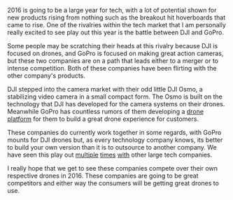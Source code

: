 2016 is going to be a large year for tech, with a lot of potential shown for new products rising from nothing such as the breakout hit hoverboards that came to rise. One of the rivalries within the tech market that I am personally really excited to see play out this year is the battle between DJI and GoPro. 

Some people may be scratching their heads at this rivalry because DJI is focused on drones, and GoPro is focused on making great action cameras, but these two companies are on a path that leads either to a merger or to intense competition. Both of these companies have been flirting with the other company's products. 

DJI stepped into the camera market with their odd little DJI Osmo, a stabilizing video camera in a small compact form. The Osmo is built on the technology that DJI has developed for the camera systems on their drones. Meanwhile GoPro has countless rumors of them developing a [drone platform](http://techcrunch.com/2015/12/27/how-gopro-is-building-its-future-drone-platform-foundations/) for them to build a great drone experience for customers. 

These companies do currently work together in some regards, with GoPro mounts for DJI drones but, as every technology company knows, its better to build your own version than it is to outsource to another company. We have seen this play out [multiple](http://www.wired.com/2015/07/like-google-facebook-twitter-designs-computer-servers/) [times](http://www.wired.com/2012/03/google-miner-helmet/) [with](http://spectrum.ieee.org/cars-that-think/transportation/self-driving/uber-could-be-first-to-test-completely-driverless-cars-in-public) other large tech companies.

I really hope that we get to see these companies compete over their own respective drones in 2016. These companies are going to be great competitors and either way the consumers will be getting great drones to use.

